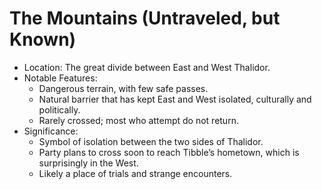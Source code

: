 # The Mountains (Untraveled, but Known)

* Location: The great divide between East and West Thalidor.
* Notable Features:
    - Dangerous terrain, with few safe passes.
    - Natural barrier that has kept East and West isolated, culturally and politically.
    - Rarely crossed; most who attempt do not return.
* Significance:
    - Symbol of isolation between the two sides of Thalidor.
    - Party plans to cross soon to reach Tibble’s hometown, which is surprisingly in the West.
    - Likely a place of trials and strange encounters.